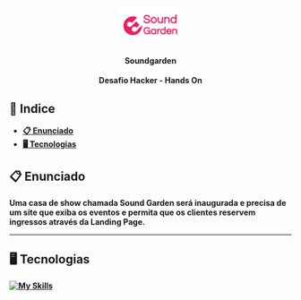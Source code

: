 <p align="center"><img alt="soundgarden" height="64" src="./img/Sound-logo (1).png"></p>

<h4 align="center"><strong>Soundgarden<strong></h4>

  <p align="center">Desafio Hacker - Hands On  </p>

<p align="center">

## 📕 Indice


* [📋 Enunciado](#📋-Sobre)
* [🖥 Tecnologias](#🖥-Tecnologias)

## 📋 Enunciado

<p align="left">Uma casa de show chamada Sound Garden será inaugurada e precisa de um site que
exiba os eventos e permita que os clientes reservem ingressos através da Landing Page.</p>

<hr>

## 🖥 Tecnologias

[![My Skills](https://skills.thijs.gg/icons?i=js,html,css)](https://skills.thijs.gg)

